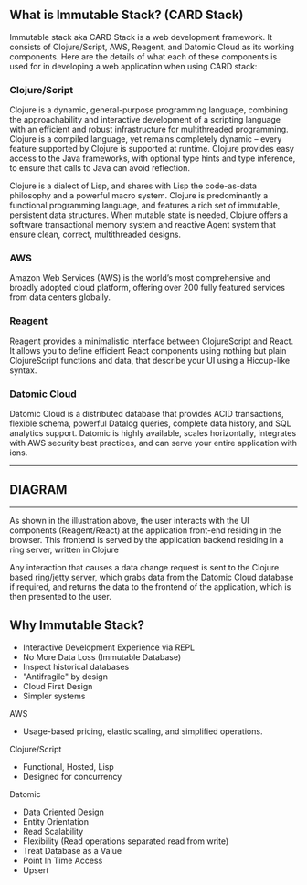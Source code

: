 ## What is Immutable Stack? (CARD Stack)

Immutable stack aka CARD Stack is a web development framework. It consists of Clojure/Script, AWS, Reagent, and Datomic Cloud as its working components. Here are the details of what each of these components is used for in developing a web application when using CARD stack:

### Clojure/Script

Clojure is a dynamic, general-purpose programming language, combining the approachability and interactive development of a scripting language with an efficient and robust infrastructure for multithreaded programming. Clojure is a compiled language, yet remains completely dynamic – every feature supported by Clojure is supported at runtime. Clojure provides easy access to the Java frameworks, with optional type hints and type inference, to ensure that calls to Java can avoid reflection.

Clojure is a dialect of Lisp, and shares with Lisp the code-as-data philosophy and a powerful macro system. Clojure is predominantly a functional programming language, and features a rich set of immutable, persistent data structures. When mutable state is needed, Clojure offers a software transactional memory system and reactive Agent system that ensure clean, correct, multithreaded designs.

### AWS

Amazon Web Services (AWS) is the world’s most comprehensive and broadly adopted cloud platform, offering over 200 fully featured services from data centers globally.

### Reagent

Reagent provides a minimalistic interface between ClojureScript and React. It allows you to define efficient React components using nothing but plain ClojureScript functions and data, that describe your UI using a Hiccup-like syntax.

### Datomic Cloud

Datomic Cloud is a distributed database that provides ACID transactions, flexible schema, powerful Datalog queries, complete data history, and SQL analytics support. Datomic is highly available, scales horizontally, integrates with AWS security best practices, and can serve your entire application with ions.

---

## DIAGRAM

---

As shown in the illustration above, the user interacts with the UI components (Reagent/React) at the application front-end residing in the browser. This frontend is served by the application backend residing in a ring server, written in Clojure

Any interaction that causes a data change request is sent to the Clojure based ring/jetty server, which grabs data from the Datomic Cloud database if required, and returns the data to the frontend of the application, which is then presented to the user.

## Why Immutable Stack?

- Interactive Development Experience via REPL
- No More Data Loss (Immutable Database)
- Inspect historical databases
- "Antifragile" by design
- Cloud First Design
- Simpler systems

AWS

- Usage-based pricing, elastic scaling, and simplified operations.

Clojure/Script

- Functional, Hosted, Lisp
- Designed for concurrency

Datomic

- Data Oriented Design
- Entity Orientation
- Read Scalability
- Flexibility (Read operations separated read from write)
- Treat Database as a Value
- Point In Time Access
- Upsert
